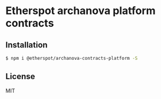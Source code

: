 # Etherspot archanova platform contracts

## Installation

```bash
$ npm i @etherspot/archanova-contracts-platform -S
```

## License

MIT
